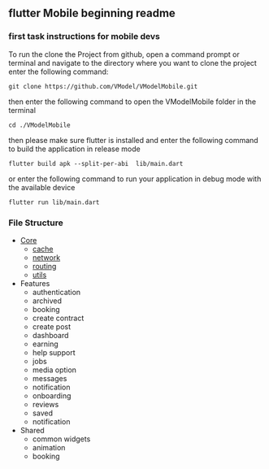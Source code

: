 ## flutter Mobile beginning readme

### first task instructions for mobile devs

To run the clone the Project from github,
open a command prompt or terminal and navigate to the directory where you want to clone the project 
enter the following command:

```
git clone https://github.com/VModel/VModelMobile.git
``` 

then enter the following command to open the VModelMobile folder in the terminal

```
cd ./VModelMobile
```

then please make sure flutter is installed and 
enter the following command to build the application in release mode

```
flutter build apk --split-per-abi  lib/main.dart
```

or enter the following command to run your application in debug mode with the available device

```
flutter run lib/main.dart
```


### File Structure
- [Core](../Docs/FlutterApp/Core/CoreDoc.md)
    - [cache](../Docs/FlutterApp/Core/CoreDoc/Cache.md)
    - [network](../Docs/FlutterApp/Core/CoreDoc/Network.md)
    - [routing](../Docs/FlutterApp/Core/CoreDoc/Routing.md)
    - [utils](../Docs/FlutterApp/Core/CoreDoc/Utilities.md)
- Features
    - authentication
    - archived
    - booking
    - create contract
    - create post
    - dashboard
    - earning
    - help support
    - jobs
    - media option
    - messages
    - notification
    - onboarding
    - reviews
    - saved
    - notification
- Shared
    - common widgets
    - animation
    - booking

